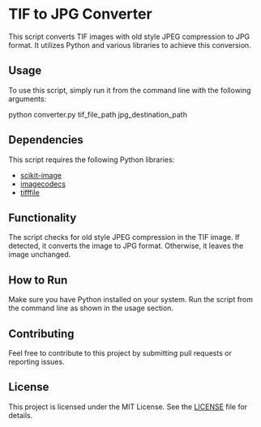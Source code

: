# TIF to JPG Converter

This script converts TIF images with old style JPEG compression to JPG format. It utilizes Python and various libraries to achieve this conversion.

## Usage

To use this script, simply run it from the command line with the following arguments:

python converter.py tif_file_path jpg_destination_path

## Dependencies

This script requires the following Python libraries:

- [scikit-image](https://scikit-image.org/)
- [imagecodecs](https://pypi.org/project/imagecodecs/)
- [tifffile](https://pypi.org/project/tifffile/)

## Functionality

The script checks for old style JPEG compression in the TIF image. If detected, it converts the image to JPG format. Otherwise, it leaves the image unchanged.

## How to Run

Make sure you have Python installed on your system. Run the script from the command line as shown in the usage section.

## Contributing

Feel free to contribute to this project by submitting pull requests or reporting issues.

## License

This project is licensed under the MIT License. See the [LICENSE](LICENSE) file for details.
